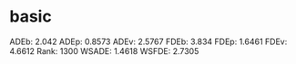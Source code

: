 # basic

ADEb: 2.042
ADEp: 0.8573
ADEv: 2.5767
FDEb: 3.834
FDEp: 1.6461
FDEv: 4.6612
Rank: 1300
WSADE: 1.4618
WSFDE: 2.7305